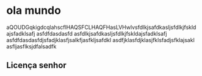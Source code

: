 # ola mundo

aQOUDGqkigdcqlahscflHAQSFCLHAQFHasLVHwlvsfdlkjsafdkasljsfdlkjfskldajsfadklsafj
asfdfdasdasfd
asfdlkjsafdkasljsfdlkjfskldajsfadklsafj
asfdfdasdasfdjsfadjklasfjsalkfjasfkljsafdkl
asdfjklasfdjklasjfklsfadjsfklajsakl
asfljasflksjdfalsadfk

## Licença senhor

